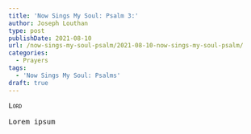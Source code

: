 ```yaml
---
title: 'Now Sings My Soul: Psalm 3:'
author: Joseph Louthan
type: post
publishDate: 2021-08-10
url: /now-sings-my-soul-psalm/2021-08-10-now-sings-my-soul-psalm/
categories:
  - Prayers
tags:
  - 'Now Sings My Soul: Psalms'
draft: true
---
```

<pre>
<div style="font-variant: small-caps;">Lord</div>
Lorem ipsum
</pre>
